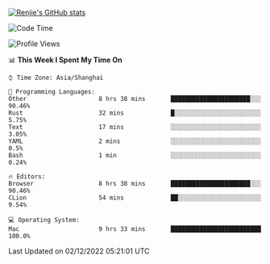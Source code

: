 [![Renjie's GitHub stats](https://github-readme-stats.vercel.app/api?username=liurenjie1024&show_icons=true&theme=chartreuse-dark)](https://github.com/anuraghazra/github-readme-stats)

<!--START_SECTION:waka-->
![Code Time](http://img.shields.io/badge/Code%20Time-387%20hrs%2036%20mins-blue)

![Profile Views](http://img.shields.io/badge/Profile%20Views-21-blue)

📊 **This Week I Spent My Time On** 

```text
⌚︎ Time Zone: Asia/Shanghai

💬 Programming Languages: 
Other                    8 hrs 38 mins       ██████████████████████░░░   90.46% 
Rust                     32 mins             █░░░░░░░░░░░░░░░░░░░░░░░░   5.75% 
Text                     17 mins             ░░░░░░░░░░░░░░░░░░░░░░░░░   3.05% 
YAML                     2 mins              ░░░░░░░░░░░░░░░░░░░░░░░░░   0.5% 
Bash                     1 min               ░░░░░░░░░░░░░░░░░░░░░░░░░   0.24%

🔥 Editors: 
Browser                  8 hrs 38 mins       ██████████████████████░░░   90.46% 
CLion                    54 mins             ██░░░░░░░░░░░░░░░░░░░░░░░   9.54%

💻 Operating System: 
Mac                      9 hrs 33 mins       █████████████████████████   100.0%

```


 Last Updated on 02/12/2022 05:21:01 UTC
<!--END_SECTION:waka-->

